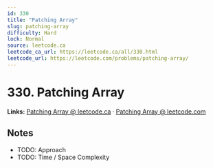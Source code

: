```yaml
--- 
id: 330
title: "Patching Array"
slug: patching-array
difficulty: Hard
lock: Normal
source: leetcode.ca
leetcode_ca_url: https://leetcode.ca/all/330.html
leetcode_url: https://leetcode.com/problems/patching-array/
---
```


# 330. Patching Array

**Links:** [Patching Array @ leetcode.ca](https://leetcode.ca/all/330.html) · [Patching Array @ leetcode.com](https://leetcode.com/problems/patching-array/)

## Notes
- TODO: Approach
- TODO: Time / Space Complexity

